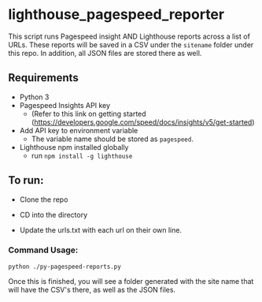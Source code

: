 # lighthouse_pagespeed_reporter

This script runs Pagespeed insight AND Lighthouse reports across a list of URLs. These reports will be saved in a CSV under the `sitename` folder under this repo. In addition, all JSON files are stored there as well.

## Requirements
- Python 3
- Pagespeed Insights API key
  - (Refer to this link on getting started (https://developers.google.com/speed/docs/insights/v5/get-started)
- Add API key to environment variable
  - The variable name should be stored as `pagespeed`.
- Lighthouse npm installed globally
  - run `npm install -g lighthouse`

## To run:
- Clone the repo

- CD into the directory

- Update the urls.txt with each url on their own line.

### Command Usage:
`python ./py-pagespeed-reports.py`

Once this is finished, you will see a folder generated with the site name that will have the CSV's there, as well as the JSON files.
